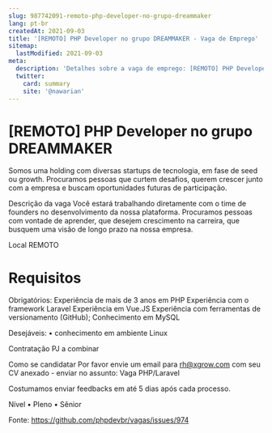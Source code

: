 ```yaml
---
slug: 987742091-remoto-php-developer-no-grupo-dreammaker
lang: pt-br
createdAt: 2021-09-03
title: '[REMOTO] PHP Developer no grupo DREAMMAKER - Vaga de Emprego'
sitemap:
  lastModified: 2021-09-03
meta:
  description: 'Detalhes sobre a vaga de emprego: [REMOTO] PHP Developer no grupo DREAMMAKER'
  twitter:
    card: summary
    site: '@nawarian'
---
```


# [REMOTO] PHP Developer no grupo DREAMMAKER

Somos uma holding com diversas startups de tecnologia, em fase de seed ou growth. Procuramos pessoas que curtem desafios, querem crescer junto com a empresa e buscam oportunidades futuras de participação. 


Descrição da vaga
Você estará trabalhando diretamente com o time de founders no desenvolvimento da nossa plataforma. Procuramos pessoas com vontade de aprender, que desejem crescimento na carreira, que busquem uma visão de longo prazo na nossa empresa.

Local
REMOTO

Requisitos
=======

Obrigatórios:
Experiência de mais de 3 anos em PHP 
Experiência com o framework Laravel 
Experiência em Vue.JS
Experiência com ferramentas de versionamento (GitHub);
Conhecimento em MySQL

Desejáveis:
	• conhecimento em ambiente Linux 

Contratação
PJ a combinar

Como se candidatar
Por favor envie um email para rh@xgrow.com com seu CV anexado - enviar no assunto: Vaga PHP/Laravel

Costumamos enviar feedbacks em até 5 dias após cada processo.

Nível
	• Pleno
	• Sênior



Fonte: https://github.com/phpdevbr/vagas/issues/974